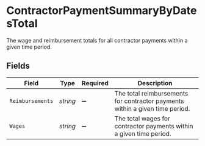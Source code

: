 # ContractorPaymentSummaryByDatesTotal

The wage and reimbursement totals for all contractor payments within a given time period.


## Fields

| Field                                                                        | Type                                                                         | Required                                                                     | Description                                                                  |
| ---------------------------------------------------------------------------- | ---------------------------------------------------------------------------- | ---------------------------------------------------------------------------- | ---------------------------------------------------------------------------- |
| `Reimbursements`                                                             | *string*                                                                     | :heavy_minus_sign:                                                           | The total reimbursements for contractor payments within a given time period. |
| `Wages`                                                                      | *string*                                                                     | :heavy_minus_sign:                                                           | The total wages for contractor payments within a given time period.          |